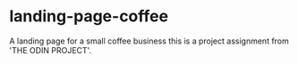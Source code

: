 # landing-page-coffee
A landing page for a small coffee business
this is a project assignment from 'THE ODIN PROJECT'.
